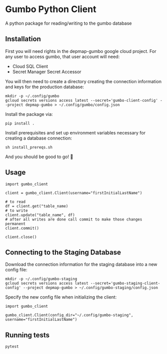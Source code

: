 # Gumbo Python Client

A python package for reading/writing to the gumbo database

## Installation

First you will need rights in the depmap-gumbo google cloud project. For any user to
access gumbo, that user account will need: 

- Cloud SQL Client
- Secret Manager Secret Accessor

You will then need to create a directory creating the connection information and keys for the production database:

```
mkdir -p ~/.config/gumbo
gcloud secrets versions access latest --secret='gumbo-client-config' --project depmap-gumbo > ~/.config/gumbo/config.json
```

Install the package via:

```
pip install .
```

Install prerequisites and set up environment variables necessary for creating a database connection:
```
sh install_prereqs.sh
```

And you should be good to go! :tada:

## Usage

```
import gumbo_client

client = gumbo_client.Client(username="firstInitialLastName")

# to read
df = client.get("table_name)
# to write
client.update("table_name", df)
# after all writes are done call commit to make those changes permanent
client.commit()

client.close()
```

## Connecting to the Staging Database

Download the connection information for the staging database into a new config file:
```
mkdir -p ~/.config/gumbo-staging
gcloud secrets versions access latest --secret='gumbo-staging-client-config' --project depmap-gumbo > ~/.config/gumbo-staging/config.json
```

Specify the new config file when initializing the client:
```
import gumbo_client

gumbo_client.Client(config_dir="~/.config/gumbo-staging", username="firstInitialLastName")
```

## Running tests

```
pytest
```

